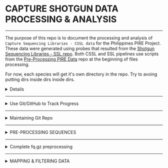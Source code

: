 # CAPTURE SHOTGUN DATA PROCESSING & ANALYSIS

---

The purpose of this repo is to document the processing and analysis of `Capture Sequencing Libraries - CSSL data` for the Philippines PIRE Project. These data were generated using probes that resulted from the [Shotgun Sequencing Libraries - SSL repo](https://github.com/philippinespire/pire_ssl_data_processing). Both CSSL and SSL pipelines use scripts from the [Pre-Processing PIRE Data](https://github.com/philippinespire/pire_fq_gz_processing) repo at the beginning of files processing.  

For now, each species will get it's own directory in the repo.  Try to avoing putting dirs inside dirs inside dirs.  

<details><summary>Details</summary>
<p>
	
**The Gmi dir (all steps) & Tzo dir (through genotyping) will serve as the examples to follow in terms of both directory structure and documentation of progress in `README.md`. The `README.md` structure for your species should follow this format as closely as possible.**

  * A template version of can be found [here](https://github.com/philippinespire/pire_cssl_data_processing/blob/main/scripts/README.md).

Contact Dr. Eric Garcia for questions or if you are having issues running scripts (e1garcia@odu.edu).

</p>
</details>

---

<details><summary>Use Git/GitHub to Track Progress</summary>
<p>
## Use Git/GitHub to Track Progress

To process a species, begin by cloning this repo to your working dir. I recommend setting up a shotgun_PIRE sub-dir in your home dir if you have not done something similar already.

Example: `/home/youruserID/shotgun_PIRE/`

Clone this repo

```
cd ~ #this will take you to your home dir
cd shotgun_PIRE
git clone https://github.com/philippinespire/pire_ssl_data_processing.git

#you can also work out of Eric's shotgun_PIRE directory if you want to save space. (/home/e1garcia/shotgun_PIRE/pire_cssl_data_processing)
```

The data will be processed and analyzed in the repo.  There is a `.gitignore` file that lists files and directories to be ignored by git.  It includes large files that git cannot handle (fq.gz, bam, etc) and other repos that might be downloaded into this repo.  For example, the dir `dDocentHPC` contains the [dDocentHPC](https://github.com/cbirdlab/dDocentHPC) repo which you will be using, but we don't need to save that to this repo, so `dDocentHPC/` occurs in  `.gitignore` so that it is not uploaded to GitHub in this repo.

Because large data files will not be saved to GitHub, they will reside in an individual's copy of the repo or somewhere on the HPC. You should provide paths (absolute/full paths are probably best) or info that make it clear where the files reside. Most of these large intermediate files should be deleted once it is confirmed that they worked. For example, we don't ultimately need the intermediate files produced by fastp, clumpify, fastq_screen, etc.

A list of ongoing CSSL projects can be found below. If you are working on a CSSL analysis project (or if you wish to claim a project), please indicate so in the table.

|Species | Data availability | Analysis lead | Analysis status / notes |
| --- | --- | --- | --- |
|Aen | On ODU HPC | Rene | Pop gen (ongoing) |
|Gmi | On ODU HPC | Rene | Pop gen (ongoing) |
|Lle | On ODU HPC | Rene | Pop gen (ongoing) |
|Sde | On ODU HPC | Eric | QC complete? |
|Leq | On ODU HPC | John + Brendan | QC started (fastp1 done as of 5/2) |
|Tbi | On ODU HPC | George | unfiltered VCF created (as of 5/27) |
|Tzo | On ODU HPC | Kyra | unfiltered VCF created (as of 5/10) |
|Hte | On ODU HPC | Brendan | Data generated with incorrect probes, some pops missing |
|Hmi | On ODU HPC | Ivan | QC needs to be done |
|Sde | On ODU HPC | Eric / Omar | Second batch of data - QC needs to be done, combine with first batch for postQC/SNP calling steps |
|Sgr | On ODU HPC | Eric | QC needs to be done |
|Sfa | On ODU HPC | Jem | fltrBAM done as of 05/11/2023, proceeding with GenErode, Atlas then ANGSD |
|Ssp | On ODU HPC | Brendan | QC needs to be done |

</p>
</details>

---

<details><summary>Maintaining Git Repo</summary>
<p>
	
## Maintaining Git Repo

You must pull down the lated version of the repo everytime you sit down to work and push the changes you made everytime you walk away from the terminal.  The following order of operations when you sync the repo will minimize problems.

From your species directory, execute these commands manually or run the `runGit.bash` script (see below).

```sh
git pull
git add --all
git commit -m "insert message"
git push
```

This code has been compiled into the script [`runGIT.bash`](https://github.com/philippinespire/pire_cssl_data_processing/blob/main/runGIT.bash) thus you can just run this script BEFORE and AFTER you do anything in your species repo. You will need to provide the message of your commit in the command line. Example:

```bash
bash ../runGIT.bash "initiated Sgr repo"
```

You will need to enter your git credentials multiple times each time you run this script (or push any changes manually).

If you should be met with a conflict screen, you are in the archane `vim` editor.  You can look up instructions on how to interface with it. I typically do the following:

* hit escape key twice
* type the following
  `:quit!`
  
If you have to delete files for whatever reason, these deletions occurred in your local directory but these files will remain in the git memory if they had already entered the system (been pushed).

If you are in this situation, run these git commands manually, AFTER running the `runGIT.bash` as described above (or pulling manually). `add -u` will stage your deleted files, then you can commit and push.

Run this from the directory where you deleted files:

```sh
git add -u .
git commit -m "update deletions"
git push -u origin main
```

</p>
</details>

---

<details><summary>PRE-PROCESSING SEQUENCES</summary>
<p>

## A. PRE-PROCESSING SEQUENCES

<details><summary>Do Not Follow These Instructions</summary>
<p>

I'm only keeping these here now so that we can confirm whether `pire_fq_gz_processing/README.md` has all the relevant info that's here.  

* There should be no lib prep specific instructions until pre-processing and mapping are complete.
	* `raw_fq_capture` has been replaced with `fq_raw`. 

## 1. Set up directories and data

First, create your `species dir` and subdirs `logs` and `raw_fq_capture`. You should also copy this [template README](https://github.com/philippinespire/pire_cssl_data_processing/blob/main/scripts/README.md) to your species dir. As you move through the pipeline, you should edit the README with the specific code that you ran, as well as information about the quality of your data and any issues you encountered. The goal is that anyone could follow your steps exactly and end up with the same output at the end of the pipeline.

Example for Tzo:

```sh
cd YOUR_WORKING_DIR
#example: /home/r3clark/PIRE/pire_cssl_data_processing

mkdir taeniamia_zosterophora #this is your species dir
mkdir taeniamia_zosterophora/raw_fq_capture #this is where the raw fq.gz files will be copied
mkdir taeniamia_zosterophora/logs #this is where all out/log files will go

cd taeniamia_zosterophora
cp ../scripts/README.md .
```

Check your raw files: given that we use paired-end sequencing, you should have one pair of files (1 forward and 1 reverse) per library. This means that you should have the same number of forward (`*1.fq.gz` or `*f.fq.gz`) and reverse (`*2.fq.gz` or `r.fq.gz`) sequence files. If you don't have equal numbers for forward and reverse files, check with whoever provided the data to make sure there was no issues while transferring.

If you aren't sure where your raw species sequencing data is stored on the HPC, check the Slack channel for your species. Usually there is a thread detailing where the data was transferred to (it is often in `/home/e1garcia/shotgun_PIRE/pire_cssl_data_processing/your_species/raw_fq_capture`).

Example for Tzo:

```sh
cd /home/e1garcia/shotgun_PIRE/pire_cssl_data_processing/taeniamia_zosterophora/raw_fq_capture

#check got back sequencing data for all individuals in decode file
ls | wc -l #208 files (2 additional files for README & decode.tsv = 206/2 = 103 individuals (R&F)

#compare this to number of lines in the decode.tsv file to make sure there every individual has sequencing data
wc -l Tzo_CaptureLibraries_SequenceNameDecode.tsv #104 lines (1 additional line for header = 103 individuals), checks out
```

Next, copy these raw files to your species dir (if you are working somewhere other than Eric's `shotgun_PIRE` dir). *This can take several hours.*

Example for Tzo:

```sh
cd /home/r3clark/PIRE/pire_cssl_data_processing/taeniamia_zosterophora

cp /home/e1garcia/shotgun_PIRE/pire_cssl_data_processing/taeniamia_zosterophora/raw_fq_capture/* raw_fq_capture/
```

Make a copy of your raw files in the longterm carpenter RC dir **ONLY** if one doesn't exist already (if you copied your data from the RC, a long-term copy already exists). *This can take several hours.*

Example:

```sh
cd /RC/group/rc_carpenterlab_ngs/shotgun_PIRE/pire_cssl_data_processing #you MUST be on the log-in node to access the RC storage

mkdir taeniamia_zosterophora #this is your species dir
mkdir taeniamia_zosterophora/raw_fq_capture

cp /home/e1garcia/shotgun_PIRE/pire_cssl_data_processing/taeniamia_zosterophora/raw_fq_capture/* taeniamia_zosterophora/raw_fq_capture/
```

Create a `README.md` in the `raw_fq_capture` dir with the full path to the original raw files and necessary decoding info to find out which individuals these sequence files came from. This information is usually provided by Sharon Magnuson & Eric Garcia in the species slack channel.

Example for Tzo:

```sh
Transfer from TAMUCC to ODU
scp /work/hobi/GCL/20220323_PIRE_Tzo-Capture/* e1garcia@turing.hpc.odu.edu:/home/e1garcia/shotgun_PIRE/pire_cssl_data_processing/taeniamia_zosterophora/raw_fq_capture/

206 fq files + decode file

Slack post= March 23th 2022, species channel
```

---
</p>
</details>


</p>
</details>

---

<details><summary>Complete fq.gz preprocessing</summary>
<p>
	
## 2. Complete fq.gz preprocessing

Go to the [pire_fq_gz_processing](https://github.com/philippinespire/pire_fq_gz_processing) repo and complete the steps then return here.

  * This includes running FASTQC, FASTP1, CLUMPIFY, FASTP2, FASTQ_SCREEN, and file re-pair scripts.
  * Make sure you are running the **CSSL** versions of any scripts when necessary.
  
</p>
</details>

---

<details><summary>MAPPING & FILTERING DATA</summary>
<p>
	
## B. MAPPING & FILTERING DATA

## Set up mapping directory and get reference genome

Make a mapping directory and make "hard links" to the re-paired `*fq.gz` files inside `mkBAM`.  This makes it so files stay where they belong, but will create links to the data files in the `mkBAM` dir.  The way you know they are hard links is that there will be a "2" rather than a "1" in the 2nd column created by `ls -l` and the very first character of the row will be a "-" (file) rather than a "d" (dir). 

```bash
cd YOUR_SPECIES_DIR

mkdir mkBAM
ln fq_fp1_clmp_fp2_fqscrn_rprd/*fq.gz mkBAM
```

<details><summary>Get dDocentHPC if you're NOT working within `e1garcia` (click in the arrow in this line)</summary>
<p>

Clone the [`dDocentHPC`](https://github.com/cbirdlab/dDocentHPC) repo.

  * If you have previously cloned `dDocentHPC` just pull any of the latest changes with `git pull`. Don't do this step if you were working within `e1garcia`, `shotgun_PIRE/dDocentHPC` dir is already cloned.

```bash
cd YOUR_SPECIES_DIR
cd ../../

# you should now be in the dir that holds your cssl repo dir
# on wahab, this has already been done, so don't do if you are in e1garcia dir on wahab
git clone https://github.com/cbirdlab/dDocentHPC.git
```
 
---
</p>
</details>

If you were working within `e1garcia` continue here. Copy the dDocentHPC config file and sbatch file to your mkBAM dir

```bash
cd YOUR_SPECIES_DIR/mkBAM
cp /home/e1garcia/shotgun_PIRE/dDocentHPC/configs/config.6.cssl .
cp /home/e1garcia/shotgun_PIRE/dDocentHPC/dDocentHPC.sbatch .
```

**IF YOUR SPECIES HAS AN ASSEMBLED GENOME:** *(most species)* Find the best genome in the `pire_ssl_data_processing/<genus_species>/probe_design/` dir.  It should be a `*.fasta`.  This genome was selected during the ssl processing by running [`wrangleData.R`](https://github.com/philippinespire/denovo_genome_assembly/blob/main/compare_assemblers/wrangle_data.R) and sorting the tibble by (1) BUSCO single copy complete and (2) QUAST n50. Then filter by species in RStudio. *You can also look at the README of your species in the SSL directory (pire_ssl_data_processing) - the best genome should be listed there as well.* 

**IF YOUR SPECIES DOES NOT HAVE AN ASSEMBLED GENOME:** *(species where probes came from RAD data)* Find the "raw" reference fasta that was used for probe development (it will be the `*probes4development.fasta` that has NOT been filtered) and use that as your "best assembly" for mapping. You may have to dig through the Slack channel for your species and contact the individual responsible for creating this file to identify its location.

  * Should only apply to the following species: *Atherinomorus endrachtensis*, *Gazza minuta*, *Leiognathus equula*,  and *Spratelloides delicatulus*
    * *Ambassis urotaenia*, *Leiognathus leuciscus*, and *Siganus spinus* also had probes made from RAD data but have a whole genome assembly to map to

Copy the best genome to `mkBAM`. Rename in the process.

Example for Tzo:

```sh
cd /home/r3clark/PIRE/pire_cssl_data_processing/taeniamia_zosterophora/mkBAM

cp /home/e1garcia/shotgun_PIRE/pire_ssl_data_processing/taeniamia_zosterophora/probe_design/Tzo_scaffolds_TzC0402G_contam_R1R2_noIsolate.fasta .

#the destination reference fasta should be named as follows: reference.<assembly type>.<unique assembly info>.fasta
#<assembly type> is `ssl` for denovo assembled shotgun library or `rad` for denovo assembled rad library
#this naming is a little messy, but it makes the ref 100% tracable back to the source
#it is critical not to use `_` in name of reference for compatibility with ddocent and freebayes

mv Tzo_scaffolds_TzC0402G_contam_R1R2_noIsolate.fasta ./reference.ssl.Tzo-C-0402G-R1R2-contam-noisolate.fasta
```

Update `config.6.cssl` with the reference genome assembly information. You only need to udpdate the `mkREF` section.

Insert `<assembly type>` into the `Cutoff1` variable and `<unique assembly info>` into the `Cutoff2` variable. *Hint: this will match how you renamed the reference assembly fasta.*

Example for Tzo:

```
----------mkREF: Settings for de novo assembly of the reference genome--------------------------------------------
PE              Type of reads for assembly (PE, SE, OL, RPE)                                    PE=ddRAD & ezRAD pairedend, non-overlapping reads; SE=singleend reads; OL=ddRAD & ezRAD overlapping reads, miseq; RPE=oregonRAD, restriction site + random shear
ssl               Cutoff1 (integer)                                                                                         Use unique reads that have at least this much coverage for making the reference     genome
Tzo-C-0402G-R1R2-contam-noisolate               Cutoff2 (integer)
                Use unique reads that occur in at least this many individuals for making the reference genome
0.05    rainbow merge -r <percentile> (decimal 0-1)                                             Percentile-based minimum number of seqs to assemble in a precluster
0.95    rainbow merge -R <percentile> (decimal 0-1)                                             Percentile-based maximum number of seqs to assemble in a precluster
------------------------------------------------------------------------------------------------------------------
```

---

## ADJUSTING mkBAM SETTINGS in `config.6.cssl`

```
----------mkBAM: Settings for mapping the reads to the reference genome-------------------------------------------
Make sure the cutoffs above match the reference*fasta!
1		bwa mem -A Mapping_Match_Value (integer) 						bwa mem default is 1
4		bwa mem -B Mapping_MisMatch_Value (integer) 					bwa mem default is 4
6		bwa mem -O Mapping_GapOpen_Penalty (integer) 					bwa mem default is 6
13		bwa mem -T Mapping_Minimum_Alignment_Score (integer) 			bwa mem default is 30. Remove reads that have an alignment score less than this. don't go lower than 1 or else the resulting file will be huge. NOTE! in fltrBAM settings (below) there is an alignment score filter that uses a threshold relative to read length.  This -T setting here affects which reads the relative alignment score threshold will be applied to.
5	bwa mem -L Mapping_Clipping_Penalty (integer,integer) 			bwa mem default is 5
------------------------------------------------------------------------------------------------------------------
```

### 1		bwa mem -A Mapping_Match_Value (integer) 						bwa mem default is 1

for every matching base between the ref genome and a read, this value is added to the alignment score

If all the bases match, then the max alignment score is bp * (A)

### 4		bwa mem -B Mapping_MisMatch_Value (integer) 					bwa mem default is 4

For every mismatch between the ref genome and a read, this value is subtracted from the alignment score. 

If there is 1 mismatch, then the alignment score = bp * A - (A + B)

### 6		bwa mem -O Mapping_GapOpen_Penalty (integer) 					bwa mem default is 6

Works similarly to the mismatches, but for gap open.  I have never encountered a situation where we wanted to adjust the gap extend penalty, so it is not accessibe from the config.

### 13		bwa mem -T Mapping_Minimum_Alignment_Score (integer) 			bwa mem default is 30. Remove reads that have an alignment score less than this. don't go lower than 1 or else the resulting file will be huge. NOTE! in fltrBAM settings (below) there is an alignment score filter that uses a threshold relative to read length.  This -T setting here affects which reads the relative alignment score threshold will be applied to.

This is the threshold alignment score above which all reads are kept and below which reads are classified as unmapped.

This setting has a lot of power. If all of your reads are the same length, then you don't have much to worry about.  Set this at the value you want.

Example 1:  All my reads are 150 bp (because in fastp, I removed any read shorter than this length).  I want to go with the bwa mem default value of 30 because I trust that this is the correct value.  150-30=120.  120/(A+B) = 24 mismatches or 16% of bases mismatched allowed using defaults.  120/(A+O) = 17 gap opens allowed using defaults. (this is just an example, not a suggestion)

Example 2: All my reads are 150 bp, but I'm not trusting of defaults.  I decide that I'm more comfortable with a threshold of 10% of bases mismatching, so I change T to be 150 - 15 * (A+B) = 75.  (this is just an example, not a suggestion)

If your reads have a broader distribution of lengths, as might be expected from degraded samples (aDNA, historical DNA, etc), then you have to take a different approach because the alignment score is heavily affecte by the read length and you don't want to bias the heterozygosity of your data by read length. The strategy is to adjust this setting for your shortest read length, and later fltrBAM will apply a "read length aware" filter to take care of the longer reads.  If you set T to zero (bad idea), you'll generate massive bam files, so you do want some filtering to happen here. 

Example 3: My shortest reads are 50 bp because in fastp I removed any read shorter than 50 bp.  I assume that the authors of bwa mem set the defaults assuming that the read lengths are 150 (the Illumina std length), and I want to adjust that default to apply to reads that are 50 bp by allowing up to 16% mismatching bases.  So, I change T to be 50 - (A+B) * 50 * 0.16 = 10.    (this is just an example, not a suggestion)

Example 4: My shortest reads are 33 bp because in fastp I removed any read shorter than 33 bp.  I know something about the biology and genome architecture of my species and would prefer to keep reads with 10% or fewer mismatches.  So, I change T to be 33 - (A+B) * 33 * 0.10 = 16.5 ~ 16.    (this is just an example, not a suggestion)

You can obviously also make calculations based on gaps. 

### 5	bwa mem -L Mapping_Clipping_Penalty (integer,integer) 			bwa mem default is 5

Read the BWA manual.



---

## Map reads to reference

Run [`dDocentHPC.sbatch`](https://github.com/philippinespire/pire_cssl_data_processing/blob/main/scripts/dDocentHPC.sbatch) to map, filter the resulting bam files, and call variable sites.

```sh
cd YOUR_SPECIES_DIR/mkBAM

#this script has to be run from dir with fq.gz files to be mapped and the ref genome
#this script is preconfigured to run mapping, filtering of the maps, and genotyping in 1 shot
sbatch dDocentHPC.sbatch mkBAM config.6.cssl
```

---

# Filtering the bam files

## ADJUSTING fltrBAM SETTINGS in `config.6.cssl`

_*It is always a good idea to spot check your alignments using IGV, both before and after filtering to confirm the effects of the filters and to identify abnormalities that you want to remove*_


```
----------fltrBAM: Settings for filtering mapping alignments in the *bam files---------------
30		samtools view -q 		Mapping_Min_Quality (integer)    									Remove reads with mapping qual less than this value
yes		samtools view -F 4 		Remove_unmapped_reads? (yes,no)   									Since the reads aren't mapped, we generally don't need to filter them
no		samtools view -F 8 		Remove_read_pair_if_one_is_unmapped? (yes,no)    					If either read in a pair does not map, then the other is also removed
yes		samtools view -F 256 	Remove_secondary_alignments? (yes,no)     							Secondary alignments are reads that also map to other contigs in the reference genome
no		samtools view -F 512 	Remove_reads_not_passing_platform_vendor_filters (yes,no)     		We generally don't see any of these
no		samtools view -F 1024 	Remove_PCR_or_optical_duplicates? (yes,no)     						You probably don't want to set this to yes
yes		samtools view -F 2048 	Remove_supplementary_alignments? (yes,no)     						We generally don't see any of these
no		samtools view -f 2 		Keep_only_properly_aligned_read_pairs? (yes,no)						Set to no if OL mode 
0		samtools view -F 		Custom_samtools_view_F_bit_value? (integer)     					performed separately from the above, consult samtools man
0		samtools view -f 		Custom_samtools_view_f_bit_value? (integer)     					performed separately from the above, consult samtools man
no		Remove_reads_with_excessive_soft_clipping? (no, integers)			minimum number of soft clipped bases in a read, summed between the beginning and end, that are unacceptable
50		Remove_reads_with_alignment_score_below_relative_threshold (integer)	Alignment score thresholds are calculated based on this value adjusted by a factor (actual read length relative the assumed read length value in next setting). RelativeThreshold = as_threshold * actual_read_length / assumed_read_length, where this setting controls as_threshold. NOTE! bwa mem -T affects which reads are mapped based on alignment score, and therefore this filter cannot save reads elimated by bwa mem -T, but if the -T setting is too low then the RAW bam files can be huge.
100		Read_length_assumed_by_relative_alignment_score_threshold (integer)	Alignment score thresholds are calculated based on the threshold in the previous setting adjusted by a factor (actual read length relative the assumed read length value here). RelativeThreshold= as_threshold * actual_read_length / assumed_read_length, where this setting controls assumed_read_length
no		Remove_reads_orphaned_by_filters? (yes,no)
------------------------------------------------------------------------------------------------------------------

```

Most of the fltrBAM settings are self explanitory. But some are non-intuitive. 

### no		samtools view -F 1024 	Remove_PCR_or_optical_duplicates? (yes,no) 

I haven't seen this filter to have an effect on the data and remove reads that I think are duplicates (multiple read pairs start and end in the same position with identical sequences).  You can search a RAW alignment, find some read pairs that are duplicates, then search the filtered alignment made with this setting set to "yes" to see if it does anything.

### no		samtools view -f 2 		Keep_only_properly_aligned_read_pairs? (yes,no)	

This sounds like a good thing to do, BUT, sometimes it can be too "proper".  For example, if BWA MEM decides the insert size is too long, then a read pair might be filtered that is perfectly fine.  It can be a good idea to experiment with this setting.  There are ways to adjust the "proper" insert size, but they are not straight forward, involves making calculations from your data, and beyond the scope here.  If you search the dDocentHPC source code, you'll find an example of this for RAD data.

### 0		samtools view -F 		Custom_samtools_view_F_bit_value? (integer)     					performed separately from the above, consult samtools man
### 0		samtools view -f 		Custom_samtools_view_f_bit_value? (integer)

These give you total control over the filters available in samtools.  Consult the samtools manual.

### 50		Remove_reads_with_alignment_score_below_relative_threshold (integer)	Alignment score thresholds are calculated based on this value adjusted by a factor (actual read length relative the assumed read length value in next setting). RelativeThreshold = as_threshold * actual_read_length / assumed_read_length, where this setting controls as_threshold. NOTE! bwa mem -T affects which reads are mapped based on alignment score, and therefore this filter cannot save reads elimated by bwa mem -T, but if the -T setting is too low then the RAW bam files can be huge.
### 100		Read_length_assumed_by_relative_alignment_score_threshold (integer)	Alignment score thresholds are calculated based on the threshold in the previous setting adjusted by a factor (actual read length relative the assumed read length value here). RelativeThreshold= as_threshold * actual_read_length / assumed_read_length, where this setting controls assumed_read_length

These two settings allow you to apply a read length aware filter of the alignment score.  They cannot recover reads that are removed with the `bwa mem -T` setting, but they can remove reads that passed the `bwa mem -T setting` (see mkBAM). Thus, these work in concert with `bwa mem -T` to filter your mapped reads by alignment score.  This is especialy important if you have reads of variable lengths because `bwa mem -T` alone causes short reads to have less heterozygosity than longer reads.  

The second value (100 `Read_length_assumed_by_relative_alignment_score_threshold`) controls the meaning of the first value (50 `Remove_reads_with_alignment_score_below_relative_threshold`).   These values work together to define the threshold alignment score (50) for reads of a given length (100), then the theshold is adjusted proportionately for all read lengths.  

Example 1: With the default values of 50 and 100, 10 mismatches are allowed in a 100 bp read (10%).  100 - (A+B) * 100 * 0.10 = 50, where A is the match score from mkBAM and B is the mismatch penalty from mkBAM.  If you have reads that are N bp, the threshold will automatically adjust to N - (A+B) * N  * 0.10 

Example 2: Let's say that you wanted your values to match the default for bwa mem -T and we assume that they intended that setting to be applied to 150 bp reads. Change the 50 to 30.  Change the 100 to 150.  Now, 150 - (A+B) * 150 * 0.16 = 30.  If you have reads that are N bp, the threshold will automatically adjust to N - (A+B) * N  * 0.16.  

--- 

## Map reads to reference

Run [`dDocentHPC.sbatch`](https://github.com/philippinespire/pire_cssl_data_processing/blob/main/scripts/dDocentHPC.sbatch) to map, filter the resulting bam files, and call variable sites.

```sh
cd YOUR_SPECIES_DIR/mkBAM

#this script has to be run from dir with fq.gz files to be mapped and the ref genome
#this script is preconfigured to run mapping, filtering of the maps, and genotyping in 1 shot
sbatch dDocentHPC.sbatch fltrBAM config.6.cssl
```

---

### Merging .bam files from multiple runs

If you are working with multiple sequencing runs, you should first map sequencing data from each run to your reference, then merge the .bam files using the `runmerge_2runs_cssl_array` scripts.

Note that these scipts assume you have two separate folders named 1st_sequencing_run and 2nd_sequencing_run in your species folder, and that the .bam files are in folders named mkBAM within each of these.

To run the merge script:

```
bash /home/e1garcia/shotgun_PIRE/pire_cssl_data_processing/scripts/runmerge_2runs_cssl_array.bash <path to species cssl folder> <3-letter species code> 
```

This will create another folder (<species cssl folder>/mergebams_run1run2) containing the merged .bam files, as well as 3 lists of individuals that were sequenced in run 1 only, run 2 only, and the merged individuals that were sequenced in run 1 and 2 together.

If you are working with >2 sequencing runs the script will need to be modified - contact Brendan if you need to do so!

In order for the merged .bam files to be interpreted correctly by dDocent the read group information will have to be modified to include only a single group. The `merge_fixrg_array` scripts should thus be run before proceeding.

To run the fixrg script:

```
bash /home/e1garcia/shotgun_PIRE/pire_cssl_data_processing/scripts/ <path to directory with merged bam files>
```

After merging you can use these merged .bam files with the unmerged files from run 1 or run 2 only in downstream steps (mkVCF and fltrVCF).


## Generate Mapping Stats for Capture Targets with `getBAITcvg.sbatch` and `mappedReadStats.sbatch`

Move into the mkBAM dir and execute both scripts

```bash
cd <path/to/cssl/species dir/mkBAM dir>

# getBAITcvg.sbatch <Path to BAM file dir> <path to bedfile>
sbatch /home/e1garcia/shotgun_PIRE/pire_cssl_data_processing/scripts/getBAITcvg.sbatch . /home/e1garcia/shotgun_PIRE/pire_probe_sets/<speciesDir>/<prefix>.singleLine.bed

# mappedReadStats.sbatch <Path to BAM file dir> <coverageMappedReads>
sbatch /home/e1garcia/shotgun_PIRE/pire_fq_gz_processing/mappedReadStats.sbatch . coverageMappedReads
```

***NOTE:*** Sometimes the scripts don't compute all files. Thus, check the output to make sure you have output for all input BAM files. 

* `getBAITcvg.sbatch` will give you 2 out files per input BAM file.

* `mappedReadStats.sbatch` will output a single file. Check that you have the same number of lines (excluding the header) than number of input BAM files.

---

## Filter the `VCF` file


Make a filtering directory. 

```sh
cd YOUR_SPECIES_DIR

mkdir filterVCF
```

Clone the [`fltrVCF`](https://github.com/cbirdlab/fltrVCF) and [`rad_haplotyper`](https://github.com/cbirdlab/rad_haplotyper) repos and copy `config.fltr.ind.cssl` over to `filterVCF`.

  * If you have previously cloned either of these repos, just pull any of the latest changes with `git pull`. If you are working out of Eric's `shotgun_PIRE` dir, they are already cloned.

```sh
cd pire_cssl_data_processing/scripts

git clone https://github.com/cbirdlab/fltrVCF.git
git clone https://github.com/cbirdlab/rad_haplotyper.git


cd YOUR_SPECIES_DIR/filterVCF
cp ../../scripts/fltrVCF/config_files/config.fltr.ind.cssl .
```

Update the `config.fltr.ind.cssl` file with file paths and file extensions based on your species. Remove any filters that aren't run in this step (from the `fltrVCF -f` line). **You will only run up to the second 07 filter (remove filters 18 & 17 from the list of filters to run).**

Example of `config.fltr.ind.cssl` for Gmi:

```
fltrVCF Settings, run fltrVCF -h for description of settings
        # Paths assume you are in `filterVCF dir` when running fltrVCF, change as necessary
        fltrVCF -f 01 02 03 04 14 07 05 16 15 06 11 09 10 04 13 05 16 07               # order to run filters in
        fltrVCF -c rad.RAW-10-10                               # cutoffs, ie ref description
        fltrVCF -b ../mkBAM                                                                  # path to *.bam files
        fltrVCF -R ../../scripts/fltrVCF/scripts                                             # path to fltrVCF R scripts
        fltrVCF -d ../mkBAM/mapped.rad.RAW-10-10.bed           # bed file used in genotyping
        fltrVCF -v TotalRawSNPs.rad.RAW-10-10.noindvless100Kseq.vcf  # vcf file to filter
        fltrVCF -g ../mkBAM/reference.rad.RAW-10-10.fasta      # reference genome
        fltrVCF -p ../mkBAM/popmap.rad.RAW-10-10                # popmap file
        fltrVCF -w ../../scripts/fltrVCF/filter_hwe_by_pop_HPC.pl                            # path to HWE filter script
        fltrVCF -r ../../scripts/rad_haplotyper/rad_haplotyper.pl                            # path to rad_haplotyper script
        fltrVCF -o Gmi.A                                                                    # prefix on output files, use to track settings
        fltrVCF -t 40                                                                        # number of threads [1]
```

You can leave the filter settings as the default for now, but you may need to adjust some settings based on your output (e.g. make some filters more or less stringent if large numbers of SNPs are being removed, etc.).

Run [`fltrVCF.sbatch`](https://github.com/philippinespire/pire_cssl_data_processing/blob/main/scripts/fltrVCF.sbatch).

```sh
cd YOUR_SPECIES_DIR/filterVCF

#before running, make sure the config file is updated with file paths and file extensions based on your species
#config file should ONLY run up to the second 07 filter (remove filters 18 & 17 from list of filters to run)
sbatch ../../scripts/fltrVCF.sbatch config.fltr.ind.cssl

#troubleshooting will be necessary
 ```
 
 ---
 
 ## Check for cryptic species
 
 Run PCA and ADMIXTURE to identify any cryptic species/population structure in your data. More information on what PCA & ADMIXTURE are, and how to run them (along with other population genetic analyses) can be found [here](https://github.com/philippinespire/pire_cssl_data_processing/blob/main/scripts/popgen_analyses/).
 
 Make a `population_structure` directory and copy your filtered VCF file there.
 
 ```sh
 cd YOUR_SPECIES_DIR
 
 mkdir pop_structure
 cd pop_structure
 
 #copy final VCF file made from fltrVCF step to `pop_structure` directory
 cp ../filterVCF/<FINAL VCF> .
 ```
 
 Run PCA using PLINK. Instructions for installing Plink with Conda are [here](https://github.com/philippinespire/pire_cssl_data_processing/blob/main/scripts/popgen_analyses/README.md).
 
 ```sh
 cd YOUR_SPECIES_DIR/pop_structure
 
 #create your conda popgen environment and install PLINK
 
 module load anaconda
 conda activate popgen
 
 plink --vcf <YOUR VCF> --allow-extra-chr --pca --out PIRE.<SP 3 letter code>.<LOC>.preHWE 
 
 #example for Gmi
 plink --vcf Gmi.A.rad.RAW-10-10.Fltr07.18.vcf --allow-extra-chr --pca --out PIRE.Gmi.Ham.preHWE
 
 conda deactivate
 ```
 
 Make input files for ADMIXTURE with PLINK.
 
 ```sh
 cd YOUR_SPECIES_DIR/pop_structure

module load anaconda
conda activate popgen

plink --vcf <YOUR VCF> --allow-extra-chr --make-bed --out PIRE.<SP 3 letter code>.<LOC>.preHWE 
awk '{$1=0;print $0}' PIRE.<SP 3 letter code>.<LOC>.preHWE.bim > PIRE.<SP 3 letter code>.<LOC>.preHWE.bim.tmp
mv PIRE.<SP 3 letter code>.<LOC>.preHWE.bim.tmp PIRE.<SP 3 letter code>.<LOC>.preHWE.bim

#Example for Gmi
plink --vcf Gmi.A.rad.RAW-10-10.Fltr07.18.vcf --allow-extra-chr --make-bed --out PIRE.Gmi.Ham.preHWE
awk '{$1=0;print $0}' PIRE.Gmi.Ham.preHWE.bim > PIRE.Gmi.Ham.preHWE.bim.tmp
mv PIRE.Gmi.Ham.preHWE.bim.tmp PIRE.Gmi.Ham.preHWE.bim

conda deactivate
```

Run ADMIXTURE (K = 1-5). Instructions for installing ADMIXTURE with Conda are [here](https://github.com/philippinespire/pire_cssl_data_processing/blob/main/scripts/popgen_analyses/README.md).

```sh
cd YOUR_SPECIES_DIR/pop_structure

module load anaconda
conda activate popgen

admixture PIRE.<SP 3 letter code>.<LOC>.preHWE.bed 1 --cv > PIRE.<SP 3 letter code>.<LOC>.preHWE.log1.out #run from 1-5

#Example for Gmi
admixture PIRE.Gmi.Ham.preHWE.bed 1 --cv > PIRE.Gmi.Ham.preHWE.log1.out #run from 1-5

conda deactivate
```

Copy your `*.eigenval`, `*.eigenvec` & `*Q` files to your local computer. Run [`pire_cssl_data_processing/scripts/popgen_analyses/pop_structure.R`](https://github.com/philippinespire/pire_cssl_data_processing/blob/main/scripts/popgen_analyses/pop_structure.R) on your local computer to visualize your PCA & ADMIXTURE results and identify any cryptic population structure.

---

## Filter the `VCF` file for HWE

IF PCA & ADMIXTURE show cryptic structure, then you need to adjust the `popmap` file to reflect this.

```sh
cd YOUR_SPECIES_DIR/filterVCF

cp ../mkBAM/<POPMAP> ./<POPMAP>.HWEsplit

#change the second column (pop assignment) to match any cryptic structure that is present
#one easy way to do this is to add -A or -B to the end of the population assignment to assign individuals to group A or B
```

Make a copy of the `config.fltr.ind.cssl` file called `config.fltr.ind.cssl.HWE` with file paths and file extensions based on your species AND the new HWEsplit popmap (if applicable). The VCF path should point to the VCF made at the end of the previous filtering run (the file PCA & ADMIXTURE was run with). Remove any filters that aren't run in this step (from the `fltrVCF -f` line). **You will only run filters 18 & 17 (in that order).**

```sh
cd YOUR_SPECIES_DIR/filterVCF

cp config.fltr.ind.cssl ./config.fltr.ind.cssl.HWE
```

Example of `config.fltr.ind.cssl.HWE` for Gmi:

```
fltrVCF Settings, run fltrVCF -h for description of settings
        # Paths assume you are in `filterVCF dir` when running fltrVCF, change as necessary
        fltrVCF -f 18 17               # order to run filters in
        fltrVCF -c rad.RAW-10-10                               # cutoffs, ie ref description
        fltrVCF -b ../mkBAM                                                                  # path to *.bam files
        fltrVCF -R ../../scripts/fltrVCF/scripts                                             # path to fltrVCF R scripts
        fltrVCF -d ../mkBAM/mapped.rad.RAW-10-10.bed           # bed file used in genotyping
        fltrVCF -v Gmi.A.rad.RAW-10-10.Fltr07.18.vcf  # vcf file to filter
        fltrVCF -g ../mkBAM/reference.rad.RAW-10-10.fasta      # reference genome
        fltrVCF -p popmap.rad.RAW-10-10.HWEsplit                # popmap file
        fltrVCF -w ../../scripts/fltrVCF/filter_hwe_by_pop_HPC.pl                            # path to HWE filter script
        fltrVCF -r ../../scripts/rad_haplotyper/rad_haplotyper.pl                            # path to rad_haplotyper script
        fltrVCF -o Gmi.A.HWE                                                                     # prefix on output files, use to track settings
        fltrVCF -t 40                                                                        # number of threads [1]
```

Run [`fltrVCF.sbatch`](https://github.com/philippinespire/pire_cssl_data_processing/blob/main/scripts/fltrVCF.sbatch).

```sh
cd YOUR_SPECIES_DIR/filterVCF

#before running, make sure the config file is updated with file paths and file extensions based on your species
#popmap path should point to popmap file (*.HWEsplit) just made (if cryptic structure detected)
#vcf path should point to vcf made at end of previous filtering run (the file PCA & ADMIXTURE was run with)
#config file should ONLY run filters 18 & 17 (in that order)
sbatch ../../scripts/fltrVCF.sbatch config.fltr.ind.cssl.HWE

#troubleshooting will be necessary
```

You can leave the filter settings as the default for now, but you may need to adjust some settings based on your output (e.g. make some filters more or less stringent if large numbers of SNPs are being removed, etc.).

***Congratulations!!*** *You have now finished the CSSL pipeline. Analyze your data to your heart's content.*

---

## C. OPTIONAL STEPS

The following steps are optional, and are useful mainly if you want to create an "all sites" VCF (one with both polymorphic and monomorphic sites) and/or calculate pi (nucleotide diversity).

## Make a `VCF` file with monomorphic loci

Create a `mkVCF_monomorphic` dir to make an "all sites" VCF (with monomorphic loci included) and move necessary files over.

**NOTE:** You may want to run these steps in `scratch`, as the "all sites" VCF and intermediate files can be fairly large in size (sometimes close to 1 TB!!).

```sh
cd YOUR_SPECIES_DIR

mkdir mkVCF_monomorphic

mv mkBAM/*bam* mkVCF_monomorphic
mv mkBAM/*fasta mkVCF_monomorphic
mv mkBAM/config.5.cssl mkVCF_monomorphic/config.5.cssl.monomorphic
```

Change the `config.5.cssl.monomorphic` file so that the last setting (monomorphic) is set to yes.

Example:

```
yes      freebayes    --report-monomorphic (no|yes)                      Report even loci which appear to be monomorphic, and report allconsidered alleles,
```

Genotype with [dDocentHPC_mkVCF.sbatch](https://github.com/philippinespire/pire_cssl_data_processing/blob/main/scripts/dDocentHPC_mkVCF.sbatch).

```sh
cd YOUR_SPECIES_DIR/mkVCF_monomorphic

sbatch ../../scripts/dDocentHPC_mkVCF.sbatch config.5.cssl.monomorphic
```

---

## Filter the VCF with monomorphic loci

Set-up filtering the monomorphic and polymorphic loci separately, then merge the VCFs together for one "all sites" VCF. Again, it is probably best to do this in `scratch`.

First, set-up filtering for monomorphic sites only. Copy the `config.fltr.ind.cssl.mono` file over.

```sh
cd YOUR_SPECIES_DIR/mkVCF_monomorphic

cp ../../scripts/config.fltr.ind.cssl.mono .
```

Update the `config.fltr.ind.cssl.mono` file with file paths and file extensions based on your species. The VCF path should point to the "all sites" VCF file you just made. **The settings for filters 04, 14, 05, 16, 13 & 17 should match the settings used when filtering the original VCF file.**

Example of `config.fltr.ind.cssl.mono` for Gmi:

```
fltrVCF Settings, run fltrVCF -h for description of settings
        # Paths assume you are in `filterVCF dir` when running fltrVCF, change as necessary
	fltrVCF -f 01 02 04 14 05 16 04 13 05 16 17                  # order to run filters in
	fltrVCF -c rad.RAW-10-10                               # cutoffs, ie ref description
	fltrVCF -b /home/r3clark/PIRE/pire_cssl_data_processing/gazza_minuta/mkBAM                                                                  # path to *.bam files
	fltrVCF -R /home/r3clark/PIRE/pire_cssl_data_processing/scripts/fltrVCF/scripts                                             # path to fltrVCF R scripts
	fltrVCF -d /home/r3clark/PIRE/pire_cssl_data_processing/gazza_minuta/mkBAM/mapped.rad.RAW-10-10.bed           # bed file used in genotyping
	fltrVCF -v /home/r3clark/PIRE/pire_cssl_data_processing/gazza_minuta/mkVCF_monomorphic/TotalRawSNPs.rad.RAW-10-10.noindvless100Kseq.vcf          # vcf file to filter
        fltrVCF -g /home/r3clark/PIRE/pire_cssl_data_processing/gazza_minuta/mkBAM/reference.rad.RAW-10-10.fasta      # reference genome
	fltrVCF -p /scratch/r3clark/PIRE-Gmi-Ham/mkVCF_monomorphic/popmap.rad.RAW-10-10.HWEsplit               # popmap file
	fltrVCF -w /home/r3clark/PIRE/pire_cssl_data_processing/scripts/fltrVCF/filter_hwe_by_pop_HPC.pl                            # path to HWE filter script
	fltrVCF -r /home/r3clark/PIRE/pire_cssl_data_processing/scripts/rad_haplotyper/rad_haplotyper.pl                            # path to rad_haplotyper script
	fltrVCF -o gmi.mono                                                                     # prefix on output files, use to track settings
        fltrVCF -t 40                                                                        # number of threads [1]
```

Run [`fltrVCF.sbatch`](https://github.com/philippinespire/pire_cssl_data_processing/blob/main/scripts/fltrVCF.sbatch) for monomorphic sites.

```sh
cd YOUR_SPECIES_DIR/mkVCF_monomorphic

#before running, make sure the config file is updated with file paths and file extensions based on your species
#VCF file should be the VCF file made after the "make monomorphic VCF" step
#settings for filters 04, 14, 05, 16, 13 & 17 should match the settings used when filtering the original VCF file
sbatch ../../scripts/fltrVCF.sbatch config.fltr.ind.cssl.mono
```

Next, set-up filtering for polymorphic sites only. Make a `polymorphic_filter` directory in `mkVCF_monomorphic` and copy the `config.fltr.ind.cssl.poly` file over.

```sh
cd YOUR_SPECIES_DIR/mkVCF_monomorphic

mkdir polymorphic_filter
cd polymorphic_filter

cp ../../scripts/config.fltr.ind.cssl.poly .
```

Update the `config.fltr.ind.cssl.poly` file with file paths and file extensions based on your species. The VCF path should point to the "all sites" VCF file you just made AND the HWEsplit popmap you made if you had any cryptic population structure. **The settings for all your filters should match the settings used when filtering the original VCF file.**

Example of `config.fltr.ind.cssl.poly` for Gmi:

```
fltrVCF Settings, run fltrVCF -h for description of settings
        # Paths assume you are in `filterVCF dir` when running fltrVCF, change as necessary
	fltrVCF -f 01 02 03 04 14 07 05 16 15 06 11 09 10 04 13 05 16 07 18 17                  # order to run filters in
	fltrVCF -c rad.RAW-10-10                               # cutoffs, ie ref description
	fltrVCF -b /home/r3clark/PIRE/pire_cssl_data_processing/gazza_minuta/mkBAM                                                                  # path to *.bam files
	fltrVCF -R /home/r3clark/PIRE/pire_cssl_data_processing/scripts/fltrVCF/scripts                                             # path to fltrVCF R scripts
	fltrVCF -d /home/r3clark/PIRE/pire_cssl_data_processing/gazza_minuta/mkBAM/mapped.rad.RAW-10-10.bed           # bed file used in genotyping
	fltrVCF -v /home/r3clark/PIRE/pire_cssl_data_processing/gazza_minuta/mkVCF_monomorphic/TotalRawSNPs.rad.RAW-10-10.noindvless100Kseq.vcf          # vcf file to filter
        fltrVCF -g /home/r3clark/PIRE/pire_cssl_data_processing/gazza_minuta/mkBAM/reference.rad.RAW-10-10.fasta      # reference genome
	fltrVCF -p /scratch/r3clark/PIRE-Gmi-Ham/mkVCF_monomorphic/popmap.rad.RAW-10-10.HWEsplit               # popmap file
	fltrVCF -w /home/r3clark/PIRE/pire_cssl_data_processing/scripts/fltrVCF/filter_hwe_by_pop_HPC.pl                            # path to HWE filter script
	fltrVCF -r /home/r3clark/PIRE/pire_cssl_data_processing/scripts/rad_haplotyper/rad_haplotyper.pl                            # path to rad_haplotyper script
	fltrVCF -o gmi.poly                                                                     # prefix on output files, use to track settings
        fltrVCF -t 40                                                                        # number of threads [1]
```

Run [`fltrVCF.sbatch`](https://github.com/philippinespire/pire_cssl_data_processing/blob/main/scripts/fltrVCF.sbatch) for polymorphic sites.

```sh
cd YOUR_SPECIES_DIR/mkVCF_monomorphic/polymorphic_filter

#before running, make sure the config file is updated with file paths and file extensions based on your species
#VCF file should be the VCF file made after the "make monomorphic VCF" step
#popmap file should be the one that accounts for any cryptic structure, if it exists (*HWEsplit extension)
#settings should match the settings used when filtering the original VCF file
sbatch ../../../fltrVCF.sbatch config.fltr.ind.cssl.poly
```

## Merge monomorphic & polymorphic VCF files

Check the *filtered* monomorphic & polymorphic VCF files to make sure that filtering removed the same individuals. If not, remove the necessary individuals from the relevant files. *Your monomorphic and polymorphic VCFs should have the EXACT same individuals present. If not, merging will not work!*

  * To see which individuals have been removed, you can look at the `*.out` files created during filtering.
  * For an example of how to remove these individuals, look at the Gmi README.md file (Step 14).

Next, sort each VCF file.

```sh
cd YOUR_SPECIES_DIR/mkVCF_monomorphic

module load vcftools

vcf-sort <NOMISSING MONOMORPHIC VCF> > <NOMISSING MONOMORPHIC VCF>.sorted.vcf
vcf-sort <NOMISSING POLYMORPHIC VCF> > <NOMISSING POLYMORPHIC VCF>.sorted.vcf

#Example for Gmi:
vcf-sort gmi.mono.rad.RAW-10.10.Fltr17.11.recode.nomissing.vcf > gmi.mono.rad.RAW-10.10.Fltr17.11.recode.nomissing.sorted.vcf
vcf-sort gmi.poly.rad.RAW-10.10.Fltr17.20.recode.nomissing.vcf > gmi.poly.rad.RAW-10.10.Fltr17.20.recode.nomissing.sorted.vcf
```

Zip each VCF file.

```sh
cd YOUR_SPECIES_DIR/mkVCF_monomorphic

module load samtools/1.9

bgzip -c <MONOMORPHIC SORTED VCF> > <MONOMORPHIC SORTED VCF>.gz
bgzip -c <POLYMORPHIC SORTED VCF> > <POLYMORPHIC SORTED VCF>.gz

#Example for Gmi
bgzip -c gmi.mono.rad.RAW-10.10.Fltr17.11.recode.nomissing.sorted.vcf > gmi.mono.rad.RAW-10.10.Fltr17.11.recode.nomissing.sorted.vcf.gz
bgzip -c gmi.poly.rad.RAW-10.10.Fltr17.20.recode.nomissing.sorted.vcf > gmi.poly.rad.RAW-10.10.Fltr17.20.recode.nomissing.sorted.vcf.gz
```

Index each VCF file.

```sh
cd YOUR_SPECIESS_DIR/mkVCF_monomorphic

module load samtools/1.9

tabix <MONOMORPHIC SORTED VCF.GZ>
tabix <POLYMORPHIC SORTED VCF.GZ>

#Example for Gmi
tabix  gmi.mono.rad.RAW-10.10.Fltr17.11.recode.nomissing.sorted.vcf.gz
tabix  gmi.poly.rad.RAW-10.10.Fltr17.20.recode.nomissing.sorted.vcf.gz
```

```sh
cd YOUR_SPECIES_DIR/mkVCF_monomorphic

module load container_env bcftools
module load samtools/1.9

crun bcftools concat --allow-overlaps  <MONOMORPHIC SORTED VCF.GZ>  <POLYMORPHIC SORTED VCF.GZ> -O z -o <spp 3 letter code>.all.recode.sorted.vcf.gz
tabix <spp 3 letter code>.all.recode.nomissing.sorted.vcf.gz #index all sites VCF for downstream analyses

#Example for Gmi
crun bcftools concat --allow-overlaps  gmi.mono.rad.RAW-10.10.Fltr17.11.recode.nomissing.sorted.vcf.gz  gmi.poly.rad.RAW-10.10.Fltr17.20.recode.nomissing.sorted.vcf.gz -O z -o gmi.all.recode.nomissing.sorted.vcf.gz

</p>
</details>
tabix gmi.all.recode.nomissing.sorted.vcf.gz #index all sites VCF for downstream analyses
```

That's it!

